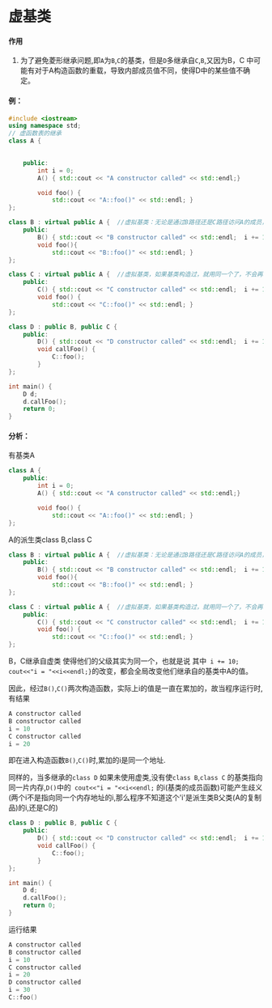 # 虚基类
#### 作用
1. 为了避免菱形继承问题,即`A`为`B`,`C`的基类，但是`D`多继承自`C`,`B`,又因为B，C 中可能有对于A构造函数的重载，导致内部成员值不同，使得D中的某些值不确定。

#### 例：
```cpp
#include <iostream>
using namespace std;
// 虚函数表的继承
class A {
    

    public:
        int i = 0;
        A() { std::cout << "A constructor called" << std::endl;}

        void foo() {
            std::cout << "A::foo()" << std::endl; }
};

class B : virtual public A {  //虚拟基类：无论是通过B路径还是C路径访问A的成员，都是访问的同一个实例，从而避免了重复和歧义。
    public:
        B() { std::cout << "B constructor called" << std::endl;  i += 10; cout<<"i = "<<i<<endl;}
        void foo(){
            std::cout << "B::foo()" << std::endl; }
};

class C : virtual public A {  //虚拟基类，如果基类构造过，就用同一个了，不会再次构造了
    public:
        C() { std::cout << "C constructor called" << std::endl;  i += 10; cout<<"i = "<<i<<endl;}
        void foo() { 
            std::cout << "C::foo()" << std::endl; }
};

class D : public B, public C {
    public:
        D() { std::cout << "D constructor called" << std::endl;  i += 10; cout<<"i = "<<i<<endl;}  //   i += 10; cout<<"i = "<<i<<endl; 不知道是哪个il>>菱形问题
        void callFoo() {
            C::foo();
        }
};

int main() {
    D d;
    d.callFoo();
    return 0;
}
```
#### 分析：
有基类A
```c++
class A {
    public:
        int i = 0;
        A() { std::cout << "A constructor called" << std::endl;}

        void foo() {
            std::cout << "A::foo()" << std::endl; }
};
```
A的派生类class B,class C
```cpp
class B : virtual public A {  //虚拟基类：无论是通过B路径还是C路径访问A的成员，都是访问的同一个实例，从而避免了重复和歧义。
    public:
        B() { std::cout << "B constructor called" << std::endl;  i += 10; cout<<"i = "<<i<<endl;}
        void foo(){
            std::cout << "B::foo()" << std::endl; }
};

class C : virtual public A {  //虚拟基类，如果基类构造过，就用同一个了，不会再次构造了
    public:
        C() { std::cout << "C constructor called" << std::endl;  i += 10; cout<<"i = "<<i<<endl;}
        void foo() { 
            std::cout << "C::foo()" << std::endl; }
};
```
B，C继承自虚类 使得他们的父级其实为同一个，也就是说 其中` i += 10; cout<<"i = "<<i<<endl;}`的改变，都会全局改变他们继承自的基类中A的值。  

因此，经过`B()`,`C()`两次构造函数，实际上i的值是一直在累加的，故当程序运行时,有结果
```cpp
A constructor called
B constructor called
i = 10
C constructor called
i = 20
```
即在进入构造函数```B()```,```C()```时,累加的i是同一个地址.    

同样的，当多继承的`class D` 如果未使用虚类,没有使```class B```,```class C``` 的基类指向同一片内存,```D()```中的``` cout<<"i = "<<i<<endl;``` 的i(基类的成员函数)可能产生歧义(两个i不是指向同一个内存地址的i,那么程序不知道这个'i'是派生类B父类(A的复制品)的i,还是C的)

```cpp
class D : public B, public C {
    public:
        D() { std::cout << "D constructor called" << std::endl;  i += 10; cout<<"i = "<<i<<endl;}  //   i += 10; cout<<"i = "<<i<<endl; 不知道是哪个il>>菱形问题
        void callFoo() {
            C::foo();
        }
};

int main() {
    D d;
    d.callFoo();
    return 0;
}
```
运行结果
```cpp
A constructor called
B constructor called
i = 10
C constructor called
i = 20
D constructor called
i = 30
C::foo()
```